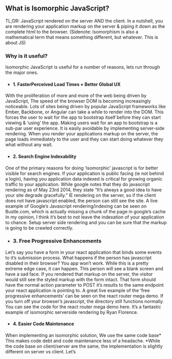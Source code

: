 ## What is Isomorphic JavaScript?

TL;DR: JavaScript rendered on the server AND the client.
In a nutshell, you are rendering your application markup on the server & piping it down as the complete html to the browser.
(Sidenote: Isomorphism is also a mathematical term that means something different, but whatever. This is about JS)

### Why is it useful?

Isomorphic JavaScript is useful for a number of reasons, lets run through the major ones.

- #### 1. FasterPerceived Load Times + Better Global UX

With the proliferation of more and more of the web being driven by JavaScript, The speed of the browser DOM is becoming increasingly noticeable.
Lots of sites being driven by popular JavaScript frameworks like Ember, Backbone, or Angular can take a while to render into the DOM. This forces the user to wait for the app to bootstrap itself before they can start viewing & ‘using’ the app.
Making users wait for an app to bootstrap is a sub-par user experience. It is easily avoidable by implementing server-side rendering.
When you render your applications markup on the server, the page loads immediately to the user and they can start doing whatever they what without any wait.

- #### 2. Search Engine Indexability

One of the primary reasons for doing ‘isomorphic’ javascript is for better visible for search engines.
If your application is public facing (ie not behind a login), having you application data indexed is critical for growing organic traffic to your application.
While google notes that they do javascript rendering as of May 23rd 2014, they state “It’s always a good idea to have your site degrade gracefully.” IE rendering on the server, so if the client does not have javascript enabled, the person can still see the site.
A live example of Google’s Javascript rendering/indexing can be seen on Bustle.com, which is actually missing a chunk of the page in google’s cache
In my opinion, I think it’s best to not leave the indexation of your application to chance. Setup server side rendering and you can be sure that the markup is going to be crawled correctly.

- ### 3. Free Progressive Enhancements

Let’s say you have a form in your react application that binds some events to it’s submission process. What happens if the person has javascript disabled in their browser? You app won’t work.
While this is a pretty extreme edge case, it can happen. This person will see a blank screen and have a sad face.
If you rendered that markup on the server, the visitor would still see the styled markup with the form intact. That form should have the normal action parameter to POST it’s results to the same endpoint your react application is pointing to.
A great live example of the ‘free progressive enhancements’ can be seen on the react router mega demo. If you turn off your browser’s javascript, the directory still functions normally.
You can see the code for the react router mega demo here. It’s a fantastic example of isomorphic serverside rendering by Ryan Florence.

- #### 4. Easier Code Maintenance

When implementing an isomorphic solution, We use the same code base*
This makes code debt and code maintenance less of a headache.
*While the code base on client/server are the same, the implementation is slightly different on server vs client. Let’s

